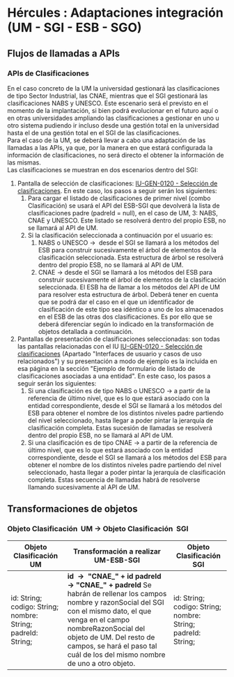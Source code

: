 # Hércules : Adaptaciones integración (UM \- SGI \- ESB \- SGO)



## Flujos de llamadas a APIs

### APIs de Clasificaciones

En el caso concreto de la UM la universidad gestionará las clasificaciones de tipo Sector Industrial, las CNAE, mientras que el SGI gestionará las clasificaciones NABS y UNESCO. Este escenario será el previsto en el momento de la implantación, si bien podrá evolucionar en el futuro aquí o en otras universidades ampliando las clasificaciones a gestionar en uno u otro sistema pudiendo ir incluso desde una gestión total en la universidad hasta el de una gestión total en el SGI de las clasificaciones.  
Para el caso de la UM, se deberá llevar a cabo una adaptación de las llamadas a las APIs, ya que, por la manera en que estará configurada la información de clasificaciones, no será directo el obtener la información de las mismas.  
Las clasificaciones se muestran en dos escenarios dentro del SGI:

1. Pantalla de selección de clasificaciones: [IU\-GEN\-0120 \- Selección de clasificaciones](file:///C:/pages/viewpage.action?pageId=103904412 "file:///C:/pages/viewpage.action?pageId=103904412"). En este caso, los pasos a seguir serán los siguientes:
	1. Para cargar el listado de clasificaciones de primer nivel (combo Clasificación) se usará el API del ESB\-SGI que devolverá la lista de clasificaciones padre (padreId \= null), en el caso de UM, 3: NABS, CNAE y UNESCO. Este listado se resolverá dentro del propio ESB, no se llamará al API de UM.
	2. Si la clasificación seleccionada a continuación por el usuario es:
		1. NABS o UNESCO →  desde el SGI se llamará a los métodos del ESB para construir sucesivamente el árbol de elementos de la clasificación seleccionada. Esta estructura de árbol se resolverá dentro del propio ESB, no se llamará al API de UM.
		2. CNAE → desde el SGI se llamará a los métodos del ESB para construir sucesivamente el árbol de elementos de la clasificación seleccionada. El ESB ha de llamar a los métodos del API de UM para resolver esta estructura de árbol. Deberá tener en cuenta que se podrá dar el caso en el que un identificador de clasificación de este tipo sea idéntico a uno de los almacenados en el ESB de las otras dos clasificaciones. Es por ello que se deberá diferenciar según lo indicado en la transformación de objetos detallada a continuación.
2. Pantallas de presentación de clasificaciones seleccionadas: son todas las pantallas relacionadas con el IU [IU\-GEN\-0120 \- Selección de clasificaciones](file:///C:/pages/viewpage.action?pageId=103904412 "file:///C:/pages/viewpage.action?pageId=103904412") (Apartado "Interfaces de usuario y casos de uso relacionados") y su presentación a modo de ejemplo es la incluida en esa página en la sección "Ejemplo de formulario de listado de clasificaciones asociadas a una entidad". En este caso, los pasos a seguir serán los siguientes:
	1. Si una clasificación es de tipo NABS o UNESCO → a partir de la referencia de último nivel, que es lo que estará asociado con la entidad correspondiente, desde el SGI se llamará a los métodos del ESB para obtener el nombre de los distintos niveles padre partiendo del nivel seleccionado, hasta llegar a poder pintar la jerarquía de clasificación completa. Estas sucesión de llamadas se resolverá dentro del propio ESB, no se llamará al API de UM.
	2. Si una clasificación es de tipo CNAE → a partir de la referencia de último nivel, que es lo que estará asociado con la entidad correspondiente, desde el SGI se llamará a los métodos del ESB para obtener el nombre de los distintos niveles padre partiendo del nivel seleccionado, hasta llegar a poder pintar la jerarquía de clasificación completa. Estas secuencia de llamadas habrá de resolverse llamando sucesivamente al API de UM.

## Transformaciones de objetos

### Objeto Clasificación  UM → Objeto Clasificación  SGI



| **Objeto Clasificación UM** | **Transformación a realizar UM\-ESB\-SGI** | **Objeto Clasificación SGI** |
| --- | --- | --- |
| id: String; codigo: String; nombre: String; padreId: String; | **id  →  "CNAE\_" \+ id** **padreId → "CNAE\_" \+ padreId** Se habrán de rellenar los campos nombre y razonSocial del SGI con el mismo dato, el que venga en el campo nombreRazonSocial del objeto de UM. Del resto de campos, se hará el paso tal cuál de los del mismo nombre de uno a otro objeto. | id: String; codigo: String; nombre: String; padreId: String; |




